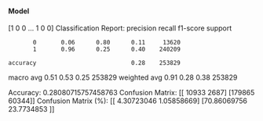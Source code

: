 #### Model
[1 0 0 ... 1 0 0]
Classification Report:
              precision    recall  f1-score   support

           0       0.06      0.80      0.11     13620
           1       0.96      0.25      0.40    240209

    accuracy                           0.28    253829
   macro avg       0.51      0.53      0.25    253829
weighted avg       0.91      0.28      0.38    253829

Accuracy: 0.28080715757458763
Confusion Matrix:
[[ 10933   2687]
 [179865  60344]]
Confusion Matrix (%):
[[ 4.30723046  1.05858669]
 [70.86069756 23.7734853 ]]
